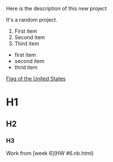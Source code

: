 Here is the description of this new project

It's a random project.

1. First item
2. Second item
3. Third item

- first item
- second item 
- thrid item

[Flag of the United States](https://en.wikipedia.org/wiki/Flag_of_the_United_States)

# H1

## H2

### H3

Work from [week 6](HW #6.nb.html)